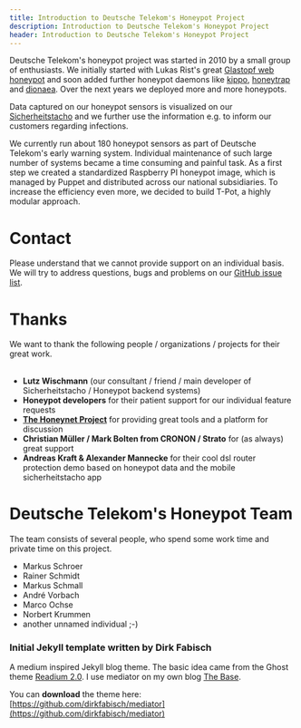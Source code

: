 ```yaml
---
title: Introduction to Deutsche Telekom's Honeypot Project
description: Introduction to Deutsche Telekom's Honeypot Project
header: Introduction to Deutsche Telekom's Honeypot Project
---
```


Deutsche Telekom's honeypot project was started in 2010 by a small group of enthusiasts. We initially started with Lukas Rist's great [Glastopf web honeypot](http://glastopf.org/) and soon added further honeypot daemons like [kippo](https://github.com/desaster/kippo), [honeytrap](http://honeytrap.carnivore.it/) and [dionaea](http://dionaea.carnivore.it/). Over the next years we deployed more and more honeypots.

<!--more-->

Data captured on our honeypot sensors is visualized on our [Sicherheitstacho](http://www.sicherheitstacho.eu) and we further use the information
e.g. to inform our customers regarding infections.

We currently run about 180 honeypot sensors as part of Deutsche Telekom's early warning system. Individual maintenance of such large number of systems became a time consuming and painful task. As a first step we created a standardized Raspberry PI honeypot image, which is managed by Puppet and distributed across our national subsidiaries. To increase the efficiency even more, we decided to build T-Pot, a highly modular approach.


# Contact

Please understand that we cannot provide support on an individual basis. We will try to address questions, bugs and problems on our [GitHub issue list](https://github.com/dtag-dev-sec/tpotce/issues).

# Thanks

We want to thank the following people / organizations / projects for their great work.<br><br>


- **Lutz Wischmann** (our consultant / friend / main developer of Sicherheitstacho / Honeypot backend systems)
- **Honeypot developers** for their patient support for our individual feature requests
- **[The Honeynet Project](http://www.honeynet.org)** for providing great tools and a platform for discussion
- **Christian Müller / Mark Bolten from CRONON / Strato** for (as always) great support
- **Andreas Kraft & Alexander Mannecke** for their cool dsl router protection demo based on honeypot data and the mobile sicherheitstacho app 

# Deutsche Telekom's Honeypot Team

The team consists of several people, who spend some work time and private time on this project.

- Markus Schroer
- Rainer Schmidt
- Markus Schmall
- André Vorbach
- Marco Ochse
- Norbert Krummen
- another unnamed individual ;-)


### Initial Jekyll template written by Dirk Fabisch

A medium inspired Jekyll blog theme. The basic idea came from the Ghost theme 
[Readium 2.0](http://www.svenread.com/readium-ghost-theme/). I use mediator on my own blog [The Base](blog.base68.com).

You can **download** the theme here:
[https://github.com/dirkfabisch/mediator](https://github.com/dirkfabisch/mediator) 
